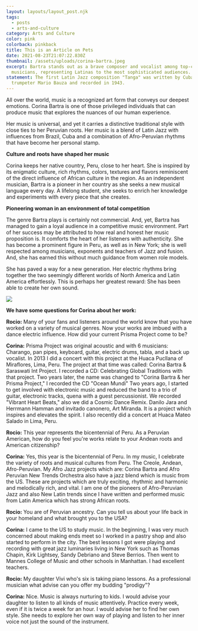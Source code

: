 ```yaml
---
layout: layouts/layout_post.njk
tags:
  - posts
  - arts-and-culture
category: Arts and Culture
color: pink
colorback: pinkback
title: This is an Article on Pets
date: 2021-08-23T21:07:22.830Z
thumbnail: /assets/uploads/corina-bartra.jpeg
excerpt: Bartra stands out as a brave composer and vocalist among top-class
  musicians, representing Latinas to the most sophisticated audiences.
statement: The first Latin Jazz composition "Tanga" was written by Cuban
  trumpeter Mario Bauza and recorded in 1943.
---
```

All over the world, music is a recognized art form that conveys our deepest emotions. Corina Bartra is one of those privileged individuals that can produce music that explores the nuances of our human experience. 

Her music is universal, and yet it carries a distinctive traditional style with close ties to her Peruvian roots. Her music is a blend of Latin Jazz with influences from Brazil, Cuba and a combination of Afro-Peruvian rhythms that have become her personal stamp.

**Culture and roots have shaped her music** 

Corina keeps her native country, Peru, close to her heart. She is inspired by its enigmatic culture, rich rhythms, colors, textures and flavors reminiscent of the direct influence of African culture in the region. As an independent musician, Bartra is a pioneer in her country as she seeks a new musical language every day. A lifelong student, she seeks to enrich her knowledge and experiments with every piece that she creates.

**Pioneering woman in an environment of total competition**

The genre Bartra plays is certainly not commercial. And, yet, Bartra has managed to gain a loyal audience in a competitive music environment. Part of her success may be attributed to how real and honest her music proposition is. It comforts the heart of her listeners with authenticity. She has become a prominent figure in Peru, as well as in New York; she is well respected among musicians, exponents and teachers of Jazz and fusion. And, she has earned this without much guidance from women role models. 

She has paved a way for a new generation. Her electric rhythms bring together the two seemingly different worlds of North America and Latin America effortlessly. This is perhaps her greatest reward: She has been able to create her own sound.

![](/assets/uploads/corina-in-concert.jpeg)

**We have some questions for Corina about her work:**

**Rocio:** Many of your fans and listeners around the world know that you have worked on a variety of musical genres. Now your works are imbued with a dance electric influence. How did your current Prisma Project come to be?

**Corina:** Prisma Project was original acoustic and with 6 musicians: Charango, pan pipes, keyboard, guitar, electric drums, tabla, and a back up vocalist. In 2013 I did a concert with this project at the Huaca Pucllana of Miraflores, Lima, Peru. The project at that time was called: Corina Bartra & Saraswati Int Project. I recorded a CD: Celebrating Global Traditions with that project. Two years later, the name was changed to "Corina Bartra & her Prisma Project," I recorded the CD "Ocean Mundi" Two years ago, I started to get involved with electronic music and reduced the band to a trio of guitar, electronic tracks, quena with a guest percussionist. We recorded "Vibrant Heart Beats," also we did a Cosmic Dance Remix. Danilo Jara and Herrmann Hamman and invitado canonero, Art Miranda. It is a project which inspires and elevates the spirit. I also recently did a concert at Huaca Mateo Salado in Lima, Peru.

**Rocio:** This year represents the bicentennial of Peru. As a Peruvian American, how do you feel you're works relate to your Andean roots and American citizenship?

**Corina:** Yes, this year is the bicentennial of Peru. In my music, I celebrate the variety of roots and musical cultures from Peru. The Creole, Andean, Afro-Peruvian. My Afro Jazz projects which are: Corina Bartra and Afro Peruvian New Trends Orchestra also have a jazz blend which is music from the US. These are projects which are truly exciting, rhythmic and harmonic and melodically rich, and vital. I am one of the pioneers of Afro-Peruvian Jazz and also New Latin trends since I have written and performed music from Latin America which has strong African roots.

**Rocio:** You are of Peruvian ancestry. Can you tell us about your life back in your homeland and what brought you to the USA?

**Corina:** I came to the US to study music. In the beginning, I was very much concerned about making ends meet so I worked in a pastry shop and also started to perform in the city.  The best lessons I got were playing and recording with great jazz luminaries living in New York such as Thomas Chapin, Kirk Lightsey, Sandy Debriano and Steve Berrios. Then went to Mannes College of Music and other schools in Manhattan. I had excellent teachers. 

**Rocio:** My daughter Vivi who's six is taking piano lessons. As a professional musician what advise can you offer my budding "prodigy"?

**Corina:** Nice. Music is always nurturing to kids. I would advise your daughter to listen to all kinds of music attentively. Practice every week, even if it is twice a week for an hour. I would advise her to find her own style. She needs to explore her own way of playing and listen to her inner voice not just the sound of the instrument.